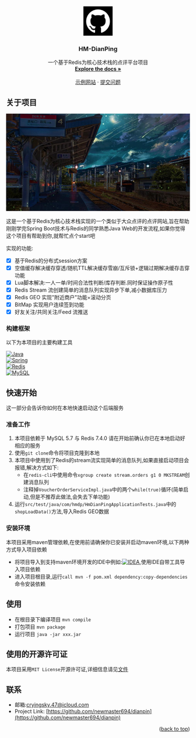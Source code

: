 <!-- PROJECT LOGO -->
<br />

<div align="center">
  <a href="https://github.com/newmaster694/dianpin">
    <img src="images/logo.png" alt="Logo" width="80" height="80">
  </a>

  <h3 align="center">HM-DianPing</h3>

  <p align="center">
    一个基于Redis为核心技术栈的点评平台项目
    <br />
    <a href="https://github.com/newmaster694/dianpin"><strong>Explore the docs »</strong></a>
    <br />
    <br />
    <a href="http://47.83.141.64:80">示例网站</a>
    &middot;
    <a href="https://github.com/newmaster694/dianpin/issues/new?labels=bug&template=bug-report---.md">提交问题</a>
  </p>
</div>




<!-- ABOUT THE PROJECT -->

## 关于项目

<div align="center">
    <img src="/images/Project%20Description.jpeg" width="600">
</div>

这是一个基于Redis为核心技术栈实现的一个类似于大众点评的点评网站,旨在帮助刚刚学完Spring Boot技术与Redis的同学熟悉Java Web的开发流程,如果你觉得这个项目有帮助到你,就帮忙点个start吧

实现的功能:
- [x] 基于Redis的分布式session方案
- [x] 空值缓存解决缓存穿透/随机TTL解决缓存雪崩/互斥锁+逻辑过期解决缓存击穿功能
- [x] Lua脚本解决:一人一单/时间合法性判断/库存判断.同时保证操作原子性
- [x] Redis Stream 流创建简单的消息队列实现异步下单,减小数据库压力
- [x] Redis GEO 实现"附近商户"功能+滚动分页
- [x] BitMap 实现用户连续签到功能
- [x] 好友关注/共同关注/Feed 流推送

### 构建框架

以下为本项目的主要构建工具

[![Java][java-shield]][java-url]<br>
[![Spring][Spring Boot-shield]][Spring Boot-url]<br>
[![Redis][Redis-shield]][Redis-url]<br>
[![MySQL][MySQL-shield]][MySQL-url]<br>

<!-- GETTING STARTED -->
## 快速开始

这一部分会告诉你如何在本地快速启动这个后端服务

### 准备工作

1. 本项目依赖于 MySQL 5.7 与 Redis 7.4.0 请在开始前确认你已在本地启动好相应的服务
2. 使用`git clone`命令将项目克隆到本地
3. 本项目中使用到了Redis的stream流实现简单的消息队列,如果直接启动项目会报错,解决方式如下:
   - 在`redis-cli`中使用命令`xgroup create stream.orders g1 0 MKSTREAM`创建消息队列
   - 注释掉`VoucherOrderServiceImpl.java`中的两个`while(true)`循环(简单启动,但是不推荐此做法,会失去下单功能)
4. 运行`src/test/java/com/hmdp/HmDianPingApplicationTests.java`中的`shopLoadData()`方法,导入Redis GEO数据

### 安装环境

本项目采用maven管理依赖,在使用前请确保你已安装并启动maven环境,以下两种方式导入项目依赖
- 将项目导入到支持maven环境开发的IDE中例如:[![IDEA][IDEA-shield]][IDEA-url],使用IDE自带工具导入项目依赖
- 进入项目根目录,运行`call mvn -f pom.xml dependency:copy-dependencies`命令安装依赖


<!-- USAGE EXAMPLES -->
## 使用

- 在根目录下编译项目
  ```mvn compile```
- 打包项目
  ```mvn package```
- 运行项目
  ```java -jar xxx.jar```

<!-- LICENSE -->
## 使用的开源许可证

本项目采用`MIT License`开源许可证,详细信息请见[文件](LICENSE)

<!-- CONTACT -->
## 联系

- 邮箱:cryingsky.47@icloud.com
- Project Link: [https://github.com/newmaster694/dianpin](https://github.com/newmaster694/dianpin)

<p align="right">(<a href="#readme-top">back to top</a>)</p>

<!-- LINKS -->
[java-shield]:https://img.shields.io/badge/java-1.8-007396?style=for-the-badge&logo=intellijidea&logoColor=white
[Spring Boot-shield]:https://img.shields.io/badge/Spring%20Boot-2.3.12-6DB33F?style=for-the-badge&logo=spring-boot&logoColor=white
[Redis-shield]:https://img.shields.io/badge/Redis-7.4.0-DC382D?style=for-the-badge&logo=redis&logoColor=white
[MySQL-shield]:https://img.shields.io/badge/MySQL-8.1.0-4479A1?style=flat&logo=mysql&logoColor=white
[IDEA-shield]:https://img.shields.io/badge/IntelliJ%20IDEA-black?style=flat-square&logo=IntelliJ%20IDEA&logoColor=ffffff

[java-url]:https://www.oracle.com/cn/java/technologies/downloads/
[Spring Boot-url]:https://spring.io/projects/spring-boot
[Redis-url]:https://redis.io/
[MySQL-url]:https://www.mysql.com/
[IDEA-url]:https://www.jetbrains.com/zh-cn/idea/download/?section=windows
